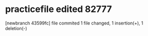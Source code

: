 # practicefile edited 82777
[newbranch 43599fc] file commited
 1 file changed, 1 insertion(+), 1 deletion(-)

